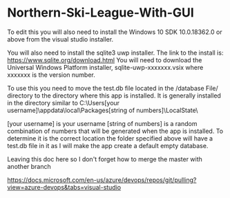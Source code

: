 # Northern-Ski-League-With-GUI

To edit this you will also need to install the Windows 10 SDK 10.0.18362.0 or above from the visual studio installer.

You will also need to install the sqlite3 uwp installer.  The link to the install is: https://www.sqlite.org/download.html
You will need to download the Universal Windows Platform installer, sqlite-uwp-xxxxxxx.vsix where xxxxxxx is the version number.

To use this you need to move the test.db file located in the /database File/ directory to the directory where this app is installed.  It is generally installed in the directory similar to
C:\Users\[your username]\appdata\local\Packages\[string of numbers]\LocalState\

[your username] is your username
[string of numbers] is a random combination of numbers that will be generated when the app is installed.  To determine it is the correct location the folder specified above will 
have a test.db file in it as I will make the app create a default empty database.


Leaving this doc here so I don't forget how to merge the master with another branch

https://docs.microsoft.com/en-us/azure/devops/repos/git/pulling?view=azure-devops&tabs=visual-studio

